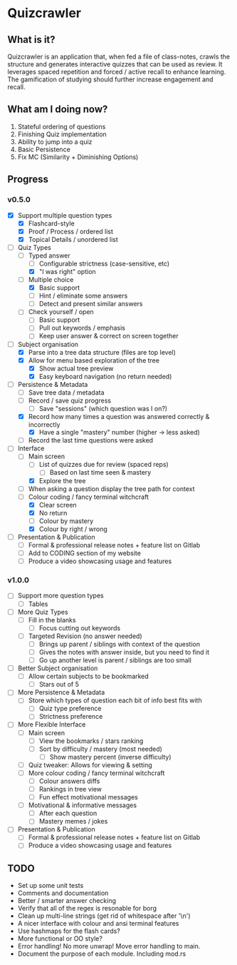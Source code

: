 # Quizcrawler

## What is it?
Quizcrawler is an application that, when fed a file of class-notes, crawls the
structure and generates interactive quizzes that can be used as review. It
leverages spaced repetition and forced / active recall to enhance learning. The
gamification of studying should further increase engagement and recall.

## What am I doing now?
  1. Stateful ordering of questions
  2. Finishing Quiz implementation
  3. Ability to jump into a quiz
  4. Basic Persistence
  5. Fix MC (Similarity + Diminishing Options)

## Progress
### v0.5.0
  - [x] Support multiple question types
    - [x] Flashcard-style
    - [x] Proof / Process / ordered list
    - [x] Topical Details / unordered list
  - [ ] Quiz Types
    - [ ] Typed answer
      - [ ] Configurable strictness (case-sensitive, etc)
      - [x] "I was right" option
    - [ ] Multiple choice
      - [x] Basic support
      - [ ] Hint / eliminate some answers
      - [ ] Detect and present similar answers
    - [ ] Check yourself / open
      - [ ] Basic support
      - [ ] Pull out keywords / emphasis
      - [ ] Keep user answer & correct on screen together
  - [ ] Subject organisation
    - [x] Parse into a tree data structure (files are top level)
    - [x] Allow for menu based exploration of the tree
      - [x] Show actual tree preview
      - [x] Easy keyboard navigation (no return needed)
  - [ ] Persistence & Metadata
    - [ ] Save tree data / metadata
    - [ ] Record / save quiz progress
      - [ ] Save "sessions" (which question was I on?)
    - [x] Record how many times a question was answered correctly & incorrectly
      - [x] Have a single "mastery" number (higher -> less asked)
    - [ ] Record the last time questions were asked
  - [ ] Interface
    - [ ] Main screen
      - [ ] List of quizzes due for review (spaced reps)
        - [ ] Based on last time seen & mastery
      - [x] Explore the tree
    - [ ] When asking a question display the tree path for context
    - [ ] Colour coding / fancy terminal witchcraft
      - [x] Clear screen
      - [x] No return
      - [ ] Colour by mastery
      - [x] Colour by right / wrong
  - [ ] Presentation & Publication
    - [ ] Formal & professional release notes + feature list on Gitlab
    - [ ] Add to CODING section of my website
    - [ ] Produce a video showcasing usage and features
### v1.0.0
  - [ ] Support more question types
    - [ ] Tables
  - [ ] More Quiz Types
    - [ ] Fill in the blanks
      - [ ] Focus cutting out keywords
    - [ ] Targeted Revision (no answer needed)
      - [ ] Brings up parent / siblings with context of the question
      - [ ] Gives the notes with answer inside, but you need to find it
      - [ ] Go up another level is parent / siblings are too small
  - [ ] Better Subject organisation
    - [ ] Allow certain subjects to be bookmarked
      - [ ] Stars out of 5
  - [ ] More Persistence & Metadata
    - [ ] Store which types of question each bit of info best fits with
      - [ ] Quiz type preference
      - [ ] Strictness preference
  - [ ] More Flexible Interface
    - [ ] Main screen
      - [ ] View the bookmarks / stars ranking
      - [ ] Sort by difficulty / mastery (most needed)
        - [ ] Show mastery percent (inverse difficulty)
    - [ ] Quiz tweaker: Allows for viewing & setting
    - [ ] More colour coding / fancy terminal witchcraft
      - [ ] Colour answers diffs
      - [ ] Rankings in tree view
      - [ ] Fun effect motivational messages
    - [ ] Motivational & informative messages
      - [ ] After each question
      - [ ] Mastery memes / jokes
  - [ ] Presentation & Publication
    - [ ] Formal & professional release notes + feature list on Gitlab
    - [ ] Produce a video showcasing usage and features

## TODO
* Set up some unit tests
* Comments and documentation
* Better / smarter answer checking
* Verify that all of the regex is resonable for borg
* Clean up multi-line strings (get rid of whitespace after '\n')
* A nicer interface with colour and ansi terminal features
* Use hashmaps for the flash cards?
* More functional or OO style?
* Error handling! No more unwrap! Move error handling to main.
* Document the purpose of each module. Including mod.rs
